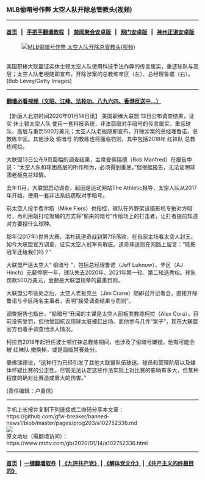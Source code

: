### MLB偷暗号作弊 太空人队开除总管教头(视频)
------------------------

#### [首页](https://github.com/gfw-breaker/banned-news1/blob/master/README.md) &nbsp;&nbsp;|&nbsp;&nbsp; [手把手翻墙教程](https://github.com/gfw-breaker/guides/wiki) &nbsp;&nbsp;|&nbsp;&nbsp; [禁闻聚合安卓版](https://github.com/gfw-breaker/bn-android) &nbsp;&nbsp;|&nbsp;&nbsp; [网门安卓版](https://github.com/oGate2/oGate) &nbsp;&nbsp;|&nbsp;&nbsp; [神州正道安卓版](https://github.com/SzzdOgate/update) 



<div><div class="featured_image">
 <a href="https://i.ntdtv.com/assets/uploads/2020/01/GettyImages-1179254860.jpg" target="_blank">
  <figure>
   <img alt="MLB偷暗号作弊 太空人队开除总管教头(视频)" src="https://i.ntdtv.com/assets/uploads/2020/01/GettyImages-1179254860-800x450.jpg"/>
  </figure><br/>
 </a>
 <span class="caption">
  美国职棒大联盟证实休士顿太空人队使用科技手法作弊的传言属实，重惩球队与高层；太空人队老板随即宣布，开除涉案的总教练辛区（左）、总经理鲁诺（右）。(Bob Levey/Getty Images)
 </span>
</div>
</div><hr/>

#### [翻墙必看视频（文昭、江峰、法轮功、八九六四、香港反送中...）](http://167.172.214.107/home.html)

<div><div class="post_content" itemprop="articleBody">
 <p>
  【新唐人北京时间2020年01月14日讯】
  <ok href="https://www.ntdtv.com/gb/美国职棒大联盟.htm">
   美国职棒大联盟
  </ok>
  13日公布调查结果，证实
  <ok href="https://www.ntdtv.com/gb/休士顿太空人队.htm">
   休士顿太空人队
  </ok>
  使用一套科技系统，非法窃取对手暗号的传言属实，重惩球队、高层与重罚500万美元；太空人队老板随即宣布，开除涉案的总经理鲁诺、总教练辛区。其他涉及
  <ok href="https://www.ntdtv.com/gb/偷暗号.htm">
   偷暗号
  </ok>
  的教练也将面临罚则，其中包括2018年
  <ok href="https://www.ntdtv.com/gb/红袜队.htm">
   红袜队
  </ok>
  总教练柯拉。
 </p>
 <p>
  大联盟13日公布9页篇幅的调查结果，主席曼佛瑞德（Rob Manfred）在报告中说：“太空人队和球团高层的所作所为，必须得到重惩。”但根据报告，无法证明球团老板克兰知情。
 </p>
 <p>
  去年11月，大联盟启动调查，起因是运动网站The Athletic报导，太空人队从2017年开始，使用一套非法系统窃取对手暗号。
 </p>
 <p>
  前太空人投手费尔斯（Mike Fiers）也指控，球队在外野架设摄影机专拍对方暗号，再利用敲打垃圾桶的方式将“偷来的暗号”传给场上的打击者，让打者提前知道对方要投什么球种。
 </p>
 <p>
  那年(2017年)世界大赛，洛杉矶道奇战到第7场落败，在自家主场看太空人封王。如今大联盟官方调查，证实太空人冠军有瑕疵。道奇球迷则在网路上留言：“能把冠军还给我们吗？”
 </p>
 <p>
  大联盟严惩太空人“
  <ok href="https://www.ntdtv.com/gb/偷暗号.htm">
   偷暗号
  </ok>
  ”，包括总经理鲁诺（Jeff Luhnow）、辛区（AJ Hinch）无薪停职一年，球队失去2020年、2021年第一轮、第二轮选秀权。球队罚款500万美元，金额是大联盟规章的最重罚则。
 </p>
 <p>
  大联盟公布惩处之后，太空人老板克兰（Jim Crane）随即召开记者会，直接开除鲁诺与辛区两名主事者，表明“接受调查结果与罚则”。
 </p>
 <p>
  调查报告也指出，“偷暗号”丑闻的主谋是太空人前板凳教练柯拉（Alex Cora），目前没有受罚，但他曾因抗议用球太脏被赶出场。而他参与几件“案子”，现在大联盟官方也着手调查他涉入情况。
 </p>
 <p>
  柯拉自2018年起担任波士顿红袜总教练期间，也涉及了偷暗号嫌疑。他有可能会被
  <ok href="https://www.ntdtv.com/gb/红袜队.htm">
   红袜队
  </ok>
  撤换掉，或是面临禁赛处分。
 </p>
 <p>
  曼佛瑞德说，“这种行为已经引发了其他大联盟队伍球迷、球员和管理阶层以及媒体怀疑比赛的公正性。尽管无法认定这些作法实际上对比赛的影响有多大，但某种程度的确对比赛造成重大的伤害。”
 </p>
 <div class="video_fit_container">
 </div>
 <p>
  (责任编辑：卢勇信)
 </p>
 <div class="single_ad">
 </div>
</div>
</div>
<hr/>
手机上长按并复制下列链接或二维码分享本文章：<br/>
https://github.com/gfw-breaker/banned-news1/blob/master/pages/prog203/a102752336.md <br/>
<a href='https://github.com/gfw-breaker/banned-news1/blob/master/pages/prog203/a102752336.md'><img src='https://github.com/gfw-breaker/banned-news1/blob/master/pages/prog203/a102752336.md.png'/></a> <br/>
原文地址（需翻墙访问）：https://www.ntdtv.com/gb/2020/01/14/a102752336.html


------------------------
#### [首页](https://github.com/gfw-breaker/banned-news1/blob/master/README.md) &nbsp;|&nbsp; [一键翻墙软件](https://github.com/gfw-breaker/nogfw/blob/master/README.md) &nbsp;| [《九评共产党》](https://github.com/gfw-breaker/9ping.md/blob/master/README.md#九评之一评共产党是什么) | [《解体党文化》](https://github.com/gfw-breaker/jtdwh.md/blob/master/README.md) | [《共产主义的终极目的》](https://github.com/gfw-breaker/gczydzjmd.md/blob/master/README.md)


<img src='http://gfw-breaker.win/banned-news/pages/prog203/a102752336.md' width='0px' height='0px'/>